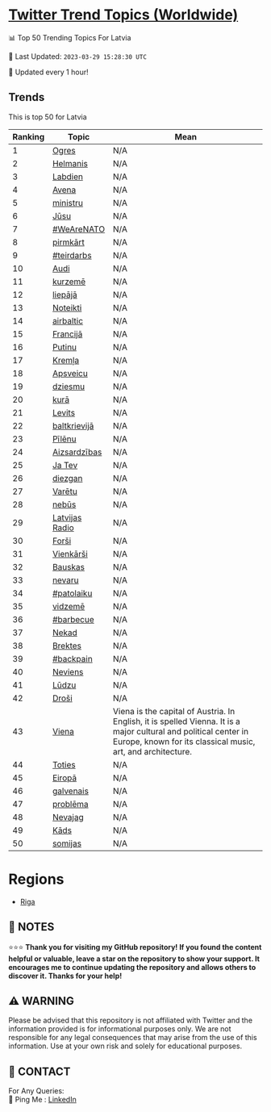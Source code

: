 [Twitter Trend Topics (Worldwide)](https://github.com/ErcinDedeoglu/Twitter-Trend-Topics)
==========


📊 Top 50 Trending Topics For Latvia

📆 Last Updated: `2023-03-29 15:28:30 UTC`

🔧 Updated every 1 hour!


## Trends

This is top 50 for Latvia

| Ranking | Topic | Mean |
| ------- | ------------ | ------------ |
| 1 | [Ogres](http://twitter.com/search?q=Ogres) | N/A |
| 2 | [Helmanis](http://twitter.com/search?q=Helmanis) | N/A |
| 3 | [Labdien](http://twitter.com/search?q=Labdien) | N/A |
| 4 | [Avena](http://twitter.com/search?q=Avena) | N/A |
| 5 | [ministru](http://twitter.com/search?q=ministru) | N/A |
| 6 | [Jūsu](http://twitter.com/search?q=J%c5%absu) | N/A |
| 7 | [#WeAreNATO](http://twitter.com/search?q=%23WeAreNATO) | N/A |
| 8 | [pirmkārt](http://twitter.com/search?q=pirmk%c4%81rt) | N/A |
| 9 | [#teirdarbs](http://twitter.com/search?q=%23teirdarbs) | N/A |
| 10 | [Audi](http://twitter.com/search?q=Audi) | N/A |
| 11 | [kurzemē](http://twitter.com/search?q=kurzem%c4%93) | N/A |
| 12 | [liepājā](http://twitter.com/search?q=liep%c4%81j%c4%81) | N/A |
| 13 | [Noteikti](http://twitter.com/search?q=Noteikti) | N/A |
| 14 | [airbaltic](http://twitter.com/search?q=airbaltic) | N/A |
| 15 | [Francijā](http://twitter.com/search?q=Francij%c4%81) | N/A |
| 16 | [Putinu](http://twitter.com/search?q=Putinu) | N/A |
| 17 | [Kremļa](http://twitter.com/search?q=Krem%c4%bca) | N/A |
| 18 | [Apsveicu](http://twitter.com/search?q=Apsveicu) | N/A |
| 19 | [dziesmu](http://twitter.com/search?q=dziesmu) | N/A |
| 20 | [kurā](http://twitter.com/search?q=kur%c4%81) | N/A |
| 21 | [Levits](http://twitter.com/search?q=Levits) | N/A |
| 22 | [baltkrievijā](http://twitter.com/search?q=baltkrievij%c4%81) | N/A |
| 23 | [Pīlēnu](http://twitter.com/search?q=P%c4%abl%c4%93nu) | N/A |
| 24 | [Aizsardzības](http://twitter.com/search?q=Aizsardz%c4%abbas) | N/A |
| 25 | [Ja Tev](http://twitter.com/search?q=Ja+Tev) | N/A |
| 26 | [diezgan](http://twitter.com/search?q=diezgan) | N/A |
| 27 | [Varētu](http://twitter.com/search?q=Var%c4%93tu) | N/A |
| 28 | [nebūs](http://twitter.com/search?q=neb%c5%abs) | N/A |
| 29 | [Latvijas Radio](http://twitter.com/search?q=Latvijas+Radio) | N/A |
| 30 | [Forši](http://twitter.com/search?q=For%c5%a1i) | N/A |
| 31 | [Vienkārši](http://twitter.com/search?q=Vienk%c4%81r%c5%a1i) | N/A |
| 32 | [Bauskas](http://twitter.com/search?q=Bauskas) | N/A |
| 33 | [nevaru](http://twitter.com/search?q=nevaru) | N/A |
| 34 | [#patolaiku](http://twitter.com/search?q=%23patolaiku) | N/A |
| 35 | [vidzemē](http://twitter.com/search?q=vidzem%c4%93) | N/A |
| 36 | [#barbecue](http://twitter.com/search?q=%23barbecue) | N/A |
| 37 | [Nekad](http://twitter.com/search?q=Nekad) | N/A |
| 38 | [Brektes](http://twitter.com/search?q=Brektes) | N/A |
| 39 | [#backpain](http://twitter.com/search?q=%23backpain) | N/A |
| 40 | [Neviens](http://twitter.com/search?q=Neviens) | N/A |
| 41 | [Lūdzu](http://twitter.com/search?q=L%c5%abdzu) | N/A |
| 42 | [Droši](http://twitter.com/search?q=Dro%c5%a1i) | N/A |
| 43 | [Viena](http://twitter.com/search?q=Viena) | Viena is the capital of Austria. In English, it is spelled Vienna. It is a major cultural and political center in Europe, known for its classical music, art, and architecture. |
| 44 | [Toties](http://twitter.com/search?q=Toties) | N/A |
| 45 | [Eiropā](http://twitter.com/search?q=Eirop%c4%81) | N/A |
| 46 | [galvenais](http://twitter.com/search?q=galvenais) | N/A |
| 47 | [problēma](http://twitter.com/search?q=probl%c4%93ma) | N/A |
| 48 | [Nevajag](http://twitter.com/search?q=Nevajag) | N/A |
| 49 | [Kāds](http://twitter.com/search?q=K%c4%81ds) | N/A |
| 50 | [somijas](http://twitter.com/search?q=somijas) | N/A |



# Regions

* [Riga](</Latvia/Riga.md>)



## 📝 NOTES

⭐⭐⭐ **Thank you for visiting my GitHub repository! If you found the content helpful or valuable, leave a star on the repository to show your support. It encourages me to continue updating the repository and allows others to discover it. Thanks for your help!**


## ⚠️ WARNING

Please be advised that this repository is not affiliated with Twitter and the information provided is for informational purposes only. We are not responsible for any legal consequences that may arise from the use of this information. Use at your own risk and solely for educational purposes.


## 📨 CONTACT

 For Any Queries:  
            🏓 Ping Me : [LinkedIn](https://www.linkedin.com/in/ercindedeoglu/)
